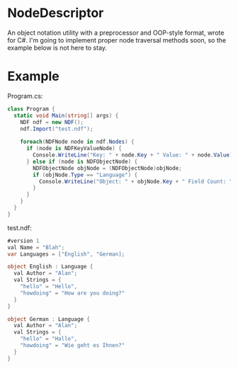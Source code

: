 # NodeDescriptor
An object notation utility with a preprocessor and OOP-style format, wrote for C#. I'm going to implement proper node traversal methods soon, so the example below is not here to stay.

# Example

Program.cs:
```csharp
class Program {
  static void Main(string[] args) {
    NDF ndf = new NDF();
    ndf.Import("test.ndf");
    
    foreach(NDFNode node in ndf.Nodes) {
      if (node is NDFKeyValueNode) {
        Console.WriteLine("Key: " + node.Key + " Value: " + node.Value);
      } else if (node is NDFObjectNode) {
        NDFObjectNode objNode = (NDFObjectNode)objNode;
        if (objNode.Type == "Language") {
          Console.WriteLine("Object: " + objNode.Key + " Field Count: " + objNode.Table.Count);
        }
      }
    }
  }
}
```

test.ndf:
```csharp
#version 1
val Name = "Blah";
var Languages = ["English", "German];

object English : Language {
  val Author = "Alan";
  val Strings = {
    "hello" = "Hello",
    "howdoing" = "How are you doing?"
  }
}

object German : Language {
  val Author = "Alan";
  val Strings = {
    "hello" = "Hallo",
    "howdoing" = "Wie geht es Ihnen?"
  }
}
```
